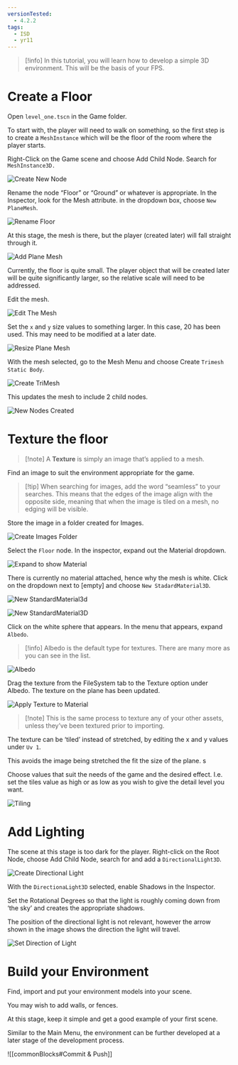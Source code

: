 ```yaml
---
versionTested:
  - 4.2.2
tags:
  - ISD
  - yr11
---
```


> [!info] In this tutorial, you will learn how to develop a simple 3D environment. This will be the basis of your FPS.
# Create a Floor

Open `level_one.tscn` in the Game folder.

To start with, the player will need to walk on something, so the first step is to create a `MeshInstance` which will be the floor of the room where the player starts.

Right-Click on the Game scene and choose Add Child Node. Search for `MeshInstance3D.`

![Create New Node](fpsEnvironment-CreateNewNode.png)

Rename the node “Floor” or “Ground” or whatever is appropriate. In the Inspector, look for the Mesh attribute. in the dropdown box, choose `New PlaneMesh`.

![Rename Floor](fpsEnvironment-FloorRename.png)


At this stage, the mesh is there, but the player (created later) will fall straight through it.

![Add Plane Mesh](fpsEnvironment-AddPlaneMesh.png)

Currently, the floor is quite small. The player object that will be created later will be quite significantly larger, so the relative scale will need to be addressed.

Edit the mesh.

![Edit The Mesh](fpsEnvironment-EditMesh.png)

Set the `x` and `y` size values to something larger. In this case, 20 has been used. This may need to be modified at a later date.

![Resize Plane Mesh](fpsEnvironment-ResizePlaneMesh.png)

With the mesh selected, go to the Mesh Menu and choose Create `Trimesh Static Body`.

![Create TriMesh](fpsEnvironment-CreateTriMesh.png)

This updates the mesh to include 2 child nodes.

![New Nodes Created](fpsEnvironment-TriMeshNewNodes.png)

 <include from="reusableContent.topic" element-id="commitPush"/>

# Texture the floor


> [!note] A **Texture** is simply an image that’s applied to a mesh.

Find an image to suit the environment appropriate for the game. 

> [!tip] When searching for images, add the word “seamless” to your searches. This means that the edges of the image align with the opposite side, meaning that when the image is tiled on a mesh, no edging will be visible.

Store the image in a folder created for Images.

![Create Images Folder](fpsEnvironment-CreateImagesFolder.png)

Select the `Floor` node. In the inspector, expand out the Material dropdown.

![Expand to show Material](fpsEnvironment-ExpandMaterial.png)

There is currently no material attached, hence why the mesh is white. Click on the dropdown next to [empty] and choose `New StadardMaterial3D`.

![New StandardMaterial3d](fpsEnvironment-NewStandardMaterial3D.png)

![New StandardMaterial3D](fpsEnvironment-NewStandardMaterial3D2.png)

Click on the white sphere that appears. In the menu that appears, expand `Albedo`. 


> [!info] Albedo is the default type for textures. There are many more as you can see in the list.


![Albedo](fpsEnvironment-MaterialAlbedo.png)

Drag the texture from the FileSystem tab to the Texture option under Albedo. The texture on the plane has been updated.

![Apply Texture to Material](fpsEnvironment-ApplyMaterial.gif)

> [!note] This is the same process to texture any of your other assets, unless they’ve been textured prior to importing.

The texture can be ‘tiled’ instead of stretched, by editing the x and y values under `Uv 1`. 

This avoids the image being stretched the fit the size of the plane. s

Choose values that suit the needs of the game and the desired effect. I.e. set the tiles value as high or as low as you wish to give the detail level you want.

![Tiling](fpsEnvironment-MaterialTiling.png)

# Add Lighting

The scene at this stage is too dark for the player. Right-click on the Root Node, choose Add Child Node, search for and add a `DirectionalLight3D`.

![Create Directional Light](fpsEnvironment-DirectionalLight.png)

With the `DirectionaLight3D` selected, enable Shadows in the Inspector.

Set the Rotational Degrees so that the light is roughly coming down from ‘the sky’ and creates the appropriate shadows.

The position of the directional light is not relevant, however the arrow shown in the image shows the direction the light will travel. 

![Set Direction of Light](fpsEnvironment-DirectionalLightDirection.png)

# Build your Environment

Find, import and put your environment models into your scene.

You may wish to add walls, or fences. 

At this stage, keep it simple and get a good example of your first scene. 

Similar to the Main Menu, the environment can be further developed at a later stage of the development process.

![[commonBlocks#Commit & Push]]